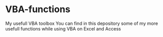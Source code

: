 # VBA-functions
My usefull VBA toolbox
You can find in this depository some of my more usefull functions while using VBA on Excel and Access
